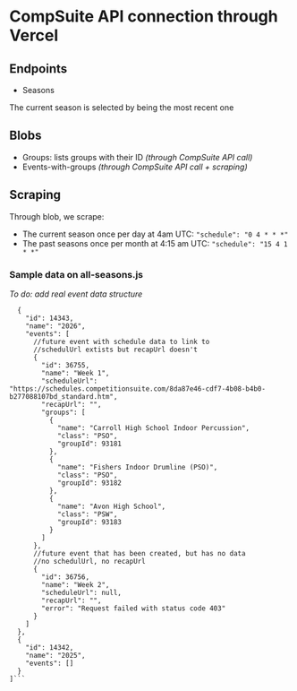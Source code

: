 # CompSuite API connection through Vercel

## Endpoints
* Seasons

The current season is selected by being the most recent one

## Blobs
* Groups: lists groups with their ID _(through CompSuite API call)_
* Events-with-groups _(through CompSuite API call + scraping)_

## Scraping
Through blob, we scrape:
* The current season once per day at 4am UTC: `"schedule": "0 4 * * *"`
* The past seasons once per month at 4:15 am UTC: `"schedule": "15 4 1 * *"`

### Sample data on all-seasons.js
_To do: add real event data structure_
```[
  {
    "id": 14343,
    "name": "2026",
    "events": [
      //future event with schedule data to link to
      //schedulUrl extists but recapUrl doesn't
      {
        "id": 36755,
        "name": "Week 1",
        "scheduleUrl": "https://schedules.competitionsuite.com/8da87e46-cdf7-4b08-b4b0-b277088107bd_standard.htm",
        "recapUrl": "",
        "groups": [
          {
            "name": "Carroll High School Indoor Percussion",
            "class": "PSO",
            "groupId": 93181
          },
          {
            "name": "Fishers Indoor Drumline (PSO)",
            "class": "PSO",
            "groupId": 93182
          },
          {
            "name": "Avon High School",
            "class": "PSW",
            "groupId": 93183
          }
        ]
      },
      //future event that has been created, but has no data
      //no schedulUrl, no recapUrl
      {
        "id": 36756,
        "name": "Week 2",
        "scheduleUrl": null,
        "recapUrl": "",
        "error": "Request failed with status code 403"
      }
    ]
  },
  {
    "id": 14342,
    "name": "2025",
    "events": []
  }
]```